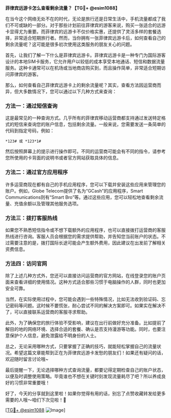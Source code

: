 **菲律宾远游卡怎么查看剩余流量？【TG💪+ @esim1088】**

在当今这个网络无处不在的时代，无论是旅行还是日常生活中，手机流量都成了我们不可或缺的一部分。对于那些计划前往菲律宾的游客来说，购买一张适合的远游卡显得尤为重要。而菲律宾的远游卡不仅价格实惠，还提供了灵活多样的套餐选择，非常适合短期旅行者。然而，当你拥有一张菲律宾远游卡后，如何查看自己的剩余流量呢？这可能是很多初次使用这类服务的朋友关心的问题。

首先，让我们了解一下什么是菲律宾远游卡。菲律宾远游卡是一种专门为国际游客设计的本地SIM卡服务，它允许用户以较低的成本享受本地通话、短信和数据流量服务。这种卡通常可以在机场或当地商店购买到，而且操作简单，非常适合短期访问菲律宾的游客。

那么，如何查看自己菲律宾远游卡上的剩余流量呢？其实，查看方法因运营商而异，但大多数情况下，您可以通过以下几种方式来查询：

### 方法一：通过短信查询

这是最常见的一种查询方式。几乎所有的菲律宾移动运营商都支持通过发送特定格式的短信来查询您的账户信息，包括剩余流量。一般来说，您需要发送一条简单的代码到指定号码，例如：

```
*123# 或 *123*1#
```

然后按照屏幕上的提示进行操作即可。不同的运营商可能会有不同的指令，请参考您所使用的卡背面的说明书或者官方网站获取具体的信息。

### 方法二：通过官方应用程序

许多运营商现在都有自己的手机应用程序，您可以下载并安装这些应用来管理您的账户。例如，Globe Telecom提供了名为“GCash”的应用程序，Smart Communications则有“Smart Bro”等。通过这些应用，您可以轻松地查看剩余流量、充值余额以及管理其他服务选项。

### 方法三：拨打客服热线

如果您不熟悉短信指令或不想下载额外的应用程序，也可以直接拨打运营商的客服热线进行咨询。客服人员会根据您的需求提供帮助，并告知您当前账户的状态。不过需要注意的是，拨打国际长途可能会产生额外费用，因此建议在出发前了解相关资费信息。

### 方法四：访问官网

除了上述几种方式外，您还可以直接访问运营商的官方网站，在线登录您的账户页面来查看详细的使用情况。这种方式适合那些习惯于电脑操作的人群，同时也更加安全可靠。

当然，在实际使用过程中，您可能会遇到一些特殊情况，比如无法收到验证码、忘记密码等问题。这时候不要慌张，耐心尝试不同的解决方案即可。如果实在解决不了，可以直接联系运营商的客服寻求帮助。

此外，为了确保您的旅行体验不受影响，建议在出行前做好充分准备。比如提前了解目的地的网络环境、选择合适的套餐、确认是否支持漫游等功能。同时，也要注意保护个人信息，避免泄露给不明身份的人士。

总之，无论采用哪种方式，只要掌握了正确的技巧，就能轻松掌握自己的流量状况。希望这篇文章能帮到正在为菲律宾远游卡发愁的朋友们！如果还有疑问的话，欢迎随时留言讨论哦~ 

最后提醒一下，无论选择哪种方式查询流量，都要记得定期检查自己的账户状态，以便及时调整使用策略。毕竟谁也不想在关键时刻发现流量耗尽了吧？所以养成良好的习惯非常重要哦！

好了，今天的分享就到这里啦！如果你觉得有用的话，别忘了点赞收藏转发给更多需要的人哦～咱们下次见啦！👋

[[TG💪+ @esim1088](https://t.me/s/esim1088) ![Image](https://i.postimg.cc/4NQfJmqS/Snipaste-2025-05-13-00-14-12.png)]